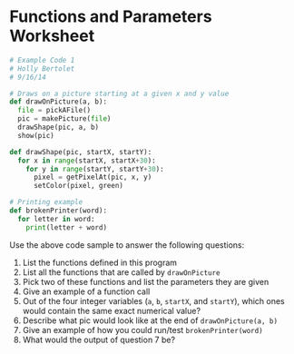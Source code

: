 # Functions and Parameters Worksheet

```python
# Example Code 1
# Holly Bertolet 
# 9/16/14

# Draws on a picture starting at a given x and y value
def drawOnPicture(a, b):
  file = pickAFile()
  pic = makePicture(file) 
  drawShape(pic, a, b)
  show(pic)

def drawShape(pic, startX, startY):
  for x in range(startX, startX+30):
    for y in range(startY, startY+30):
      pixel = getPixelAt(pic, x, y)
      setColor(pixel, green)

# Printing example
def brokenPrinter(word):
  for letter in word:
    print(letter + word)
```

Use the above code sample to answer the following questions: 

1. List the functions defined in this program
2. List all the functions that are called by `drawOnPicture`
3. Pick two of these functions and list the parameters they are given
4. Give an example of a function call
5. Out of the four integer variables (`a`, `b`, `startX`, and `startY`), which ones would contain the same exact numerical value?
6. Describe what pic would look like at the end of `drawOnPicture(a, b)`
7. Give an example of how you could run/test `brokenPrinter(word)`
8. What would the output of question 7 be?
